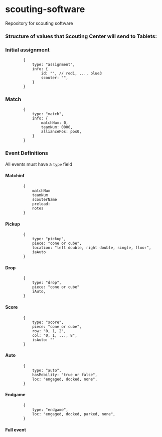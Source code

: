 # scouting-software
Repository for scouting software

### Structure of values that Scouting Center will send to Tablets:

### Initial assignment
            {
                type: "assignment",
                info: {
                    id: "", // red1, ..., blue3
                    scouter: "",
                }
            }

### Match
            {
                type: "match",
                info: {
                    matchNum: 0,
                    teamNum: 0000,
                    alliancePos: pos0,
                }
            }

### Event Definitions
All events must have a `type` field

#### Matchinf 
            {
                matchNum
                teamNum
                scouterName
                preload:
                notes
            }
#### Pickup

            {
                type: "pickup",
                piece: "cone or cube",
                location: "left double, right double, single, floor",
                iaAuto
            }

#### Drop
            {
                type: "drop",
                piece: "cone or cube"
                iAuto,
            }

#### Score
            {
                type: "score",
                piece: "cone or cube",
                row: "0, 1, 2",
                col: "0, 1, ..., 8",
                isAuto: ""
            }

#### Auto
            {
                type: "auto",
                hasMobility: "true or false",
                loc: "engaged, docked, none",
            }

#### Endgame
            {
                type: "endgame",
                loc: "engaged, docked, parked, none",
            }

#### Full event